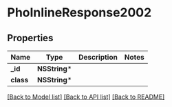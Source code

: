 # PhoInlineResponse2002

## Properties
Name | Type | Description | Notes
------------ | ------------- | ------------- | -------------
**_id** | **NSString*** |  | 
**class** | **NSString*** |  | 

[[Back to Model list]](../README.md#documentation-for-models) [[Back to API list]](../README.md#documentation-for-api-endpoints) [[Back to README]](../README.md)


